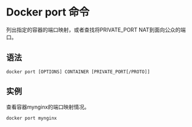 # Docker port 命令


列出指定的容器的端口映射，或者查找将PRIVATE_PORT NAT到面向公众的端口。

## 语法

```
docker port [OPTIONS] CONTAINER [PRIVATE_PORT[/PROTO]]
```

## 实例

查看容器mynginx的端口映射情况。

```
docker port mynginx
```